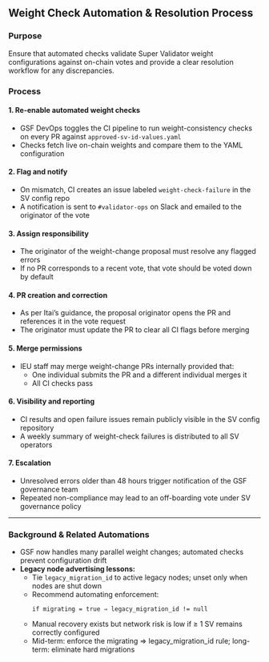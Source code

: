 ## Weight Check Automation & Resolution Process

### Purpose

Ensure that automated checks validate Super Validator weight configurations against on-chain votes and provide a clear resolution workflow for any discrepancies.

### Process

#### 1. Re-enable automated weight checks  
- GSF DevOps toggles the CI pipeline to run weight-consistency checks on every PR against `approved-sv-id-values.yaml`  
- Checks fetch live on-chain weights and compare them to the YAML configuration

#### 2. Flag and notify  
- On mismatch, CI creates an issue labeled `weight-check-failure` in the SV config repo  
- A notification is sent to `#validator-ops` on Slack and emailed to the originator of the vote

#### 3. Assign responsibility  
- The originator of the weight-change proposal must resolve any flagged errors  
- If no PR corresponds to a recent vote, that vote should be voted down by default

#### 4. PR creation and correction  
- As per Itai’s guidance, the proposal originator opens the PR and references it in the vote request  
- The originator must update the PR to clear all CI flags before merging

#### 5. Merge permissions  
- IEU staff may merge weight-change PRs internally provided that:  
  - One individual submits the PR and a different individual merges it  
  - All CI checks pass

#### 6. Visibility and reporting  
- CI results and open failure issues remain publicly visible in the SV config repository  
- A weekly summary of weight-check failures is distributed to all SV operators

#### 7. Escalation  
- Unresolved errors older than 48 hours trigger notification of the GSF governance team  
- Repeated non-compliance may lead to an off-boarding vote under SV governance policy

---

### Background & Related Automations

- GSF now handles many parallel weight changes; automated checks prevent configuration drift  
- **Legacy node advertising lessons:**  
  - Tie `legacy_migration_id` to active legacy nodes; unset only when nodes are shut down  
  - Recommend automating enforcement:  
    ```
    if migrating = true ⇒ legacy_migration_id != null
    ```  
  - Manual recovery exists but network risk is low if ≥ 1 SV remains correctly configured  
  - Mid-term: enforce the migrating ⇒ legacy_migration_id rule; long-term: eliminate hard migrations  
